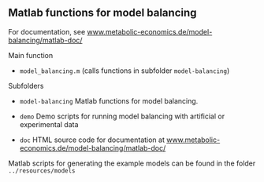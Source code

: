 Matlab functions for model balancing
------------------------------------

For documentation, see www.metabolic-economics.de/model-balancing/matlab-doc/

Main function

* `model_balancing.m` (calls functions in subfolder `model-balancing`)

Subfolders

* `model-balancing` Matlab functions for model balancing. 

* `demo` Demo scripts for running model balancing with artificial or experimental data

* `doc` HTML source code for documentation at www.metabolic-economics.de/model-balancing/matlab-doc/

Matlab scripts for generating the example models can be found in the folder `../resources/models`


